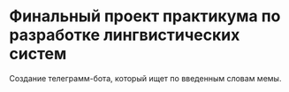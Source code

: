 # Финальный проект практикума по разработке лингвистических систем
Создание телеграмм-бота, который ищет по введенным словам мемы.
